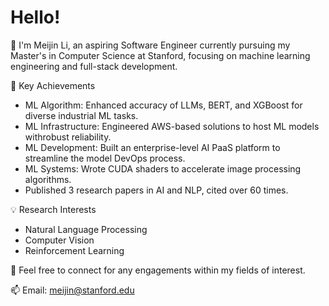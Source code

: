 # Hello!

👋 I'm Meijin Li, an aspiring Software Engineer currently pursuing my Master's in Computer Science at Stanford, focusing on machine learning engineering and full-stack development.

🌟 Key Achievements
- ML Algorithm: Enhanced accuracy of LLMs, BERT, and XGBoost for diverse industrial ML tasks.
- ML Infrastructure: Engineered AWS-based solutions to host ML models withrobust reliability.
- ML Development: Built an enterprise-level AI PaaS platform to streamline the model DevOps process.
- ML Systems: Wrote CUDA shaders to accelerate image processing algorithms.
- Published 3 research papers in AI and NLP, cited over 60 times.

💡 Research Interests
- Natural Language Processing
- Computer Vision
- Reinforcement Learning

🤝 Feel free to connect for any engagements within my fields of interest.

📫 Email: meijin@stanford.edu
